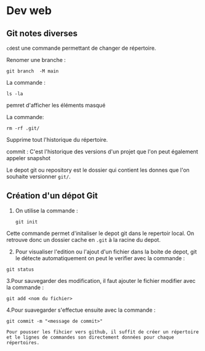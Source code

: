# Dev web

## Git notes diverses 

`cd`est une commande permettant de changer de répertoire.

Renomer une branche : 
```
git branch  -M main
```


La commande :
````
ls -la
````
pemret d'afficher les éléments masqué 

La commande:
```
rm -rf .git/
```
Supprime tout l'historique du répertoire.

commit : C'est l'historique des versions d'un projet que l'on peut également appeler snapshot 

Le depot git ou repository est le dossier qui contient les donnes que l'on souhaite versionner `git/`.

## Création d'un dépot Git

1. On utilise la commande :
    ```
    git init
    ```
Cette commande permet d'initaliser le depot git dans le repertoir local. On retrouve donc un dossier cache en `.git` à la racine du depot. 

2. Pour visualiser l'edition ou l'ajout d'un fichier dans la boite de depot, git le détecte automatiquement on peut le verifier avec la commande :
```
git status
```

3.Pour sauvegarder des modification, il faut ajouter le fichier modifier avec la commande : 

```
git add <nom du fichier>
```

4.Pour suavegarder s'effectue ensuite avec la commande : 
```
git commit -m "<message de commit>"

Pour pousser les fihcier vers github, il suffit de créer un répertoire et le lignes de commandes son directement données pour chaque répertoires.
